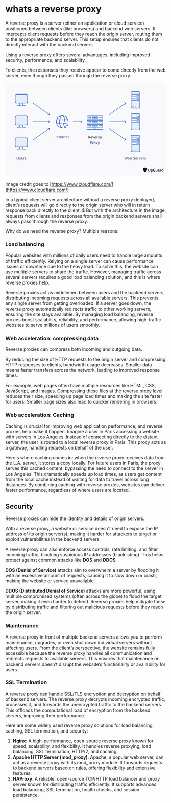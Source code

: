 # whats a reverse proxy

A reverse proxy is a server (either an application or cloud service) positioned between clients (like browsers) and backend web servers. It intercepts client requests before they reach the origin server, routing them to the appropriate backend server. This setup ensures that clients do not directly interact with the backend servers.

Using a reverse proxy offers several advantages, including improved security, performance, and scalability.

To clients, the responses they receive appear to come directly from the web server, even though they passed through the reverse proxy.

![reverse proxy](imgs/reverse-proxy.png)

Image credit goes to [https://www.cloudflare.com/](https://www.cloudflare.com/)

In a typical client server architecture without a reverse proxy deployed, client’s requests will go directly to the origin server who will in return response back directly to the client.
$
But with the architecture in the image, requests from clients and responses from the origin backend servers shall always pass through the reverse proxy.

Why do we need the reverse proxy? Multiple reasons:

### Load balancing

Popular websites with millions of daily users need to handle large amounts of traffic efficiently. Relying on a single server can cause performance issues or downtime due to the heavy load. To solve this, the website can use multiple servers to share the traffic. However, managing traffic across several servers requires a good load balancing solution, and this is where reverse proxies help.

Reverse proxies act as middlemen between users and the backend servers, distributing incoming requests across all available servers. This prevents any single server from getting overloaded. If a server goes down, the reverse proxy automatically redirects traffic to other working servers, ensuring the site stays available. By managing load balancing, reverse proxies boost scalability, reliability, and performance, allowing high-traffic websites to serve millions of users smoothly.

### Web acceleration: compressing data

Reverse proxies can compress both incoming and outgoing data.

By reducing the size of HTTP requests to the origin server and compressing HTTP responses to clients, bandwidth usage decreases. Smaller data means faster transfers across the network, leading to improved response times.

For example, web pages often have multiple resources like HTML, CSS, JavaScript, and images. Compressing these files at the reverse proxy level reduces their size, speeding up page load times and making the site faster for users. Smaller page sizes also lead to quicker rendering in browsers.

### Web acceleration: Caching

Caching is crucial for improving web application performance, and reverse proxies help make it happen. Imagine a user in Paris accessing a website with servers in Los Angeles. Instead of connecting directly to the distant server, the user is routed to a local reverse proxy in Paris. This proxy acts as a gateway, handling requests on behalf of the user.

Here's where caching comes in: when the reverse proxy receives data from the L.A. server, it stores a copy locally. For future users in Paris, the proxy serves this cached content, bypassing the need to connect to the server in Los Angeles. This dramatically speeds up load times, as users get content from the local cache instead of waiting for data to travel across long distances. By combining caching with reverse proxies, websites can deliver faster performance, regardless of where users are located.

## Security 

Reverse proxies can hide the identity and details of origin servers.

With a reverse proxy, a website or service doesn't need to expose the IP address of its origin server(s), making it harder for attackers to target or exploit vulnerabilities in the backend servers.

A reverse proxy can also enforce access controls, rate limiting, and filter incoming traffic, blocking suspicious IP addresses (blacklisting). This helps protect against common attacks like **DOS** and **DDOS**.

**DOS (Denial of Service)** attacks aim to overwhelm a server by flooding it with an excessive amount of requests, causing it to slow down or crash, making the website or service unavailable.

**DDOS (Distributed Denial of Service)** attacks are more powerful, using multiple compromised systems (often across the globe) to flood the target server, making it even harder to defend. Reverse proxies help mitigate these by distributing traffic and filtering out malicious requests before they reach the origin server.

### Maintenance

A reverse proxy in front of multiple backend servers allows you to perform maintenance, upgrades, or even shut down individual servers without affecting users. From the client’s perspective, the website remains fully accessible because the reverse proxy handles all communication and redirects requests to available servers. This ensures that maintenance on backend servers doesn’t disrupt the website’s functionality or availability for users.

### SSL Termination

A reverse proxy can handle SSL/TLS encryption and decryption on behalf of backend servers.  The reverse proxy decrypts incoming encrypted traffic, processes it, and forwards the unencrypted traffic to the backend servers. This offloads the computational load of encryption from the backend servers, improving their performance.

Here are some widely used reverse proxy solutions for load balancing, caching, SSL termination, and security:

1. **Nginx**: A high-performance, open-source reverse proxy known for speed, scalability, and flexibility. It handles reverse proxying, load balancing, SSL termination, HTTP/2, and caching.
2. **Apache HTTP Server (mod_proxy)**: Apache, a popular web server, can act as a reverse proxy with its mod_proxy module. It forwards requests to backend servers based on rules, offering flexibility and extensive features.
3. **HAProxy**: A reliable, open-source TCP/HTTP load balancer and proxy server known for distributing traffic efficiently. It supports advanced load balancing, SSL termination, health checks, and session persistence.